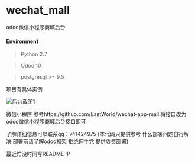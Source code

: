 # wechat_mall
odoo微信小程序商城后台
#### Environment

> Python 2.7  

> Odoo 10  

> postgresql >= 9.5  


项目有具体实例

![后台截图1](http://ogaxrnolm.bkt.clouddn.com/07A1FE08-57B2-4953-9DB8-B2037CC9CED1.png)

微信小程序 参考https://github.com/EastWorld/wechat-app-mall 
将接口改为odoo微信小程序商城后台接口即可

了解详细信息可以联系qq：741424975
(本代码只提供参考 什么部署问题自行解决 部署前请了解odoo框架 拒绝伸手党 提供收费部署)

最近忙没时间写README :P

